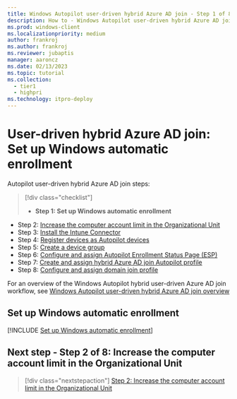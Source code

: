 ```yaml
---
title: Windows Autopilot user-driven hybrid Azure AD join - Step 1 of 8 - Set up Windows automatic enrollment
description: How to - Windows Autopilot user-driven hybrid Azure AD join - Step 1 of 8 - Set up Windows automatic enrollment.
ms.prod: windows-client
ms.localizationpriority: medium
author: frankroj
ms.author: frankroj
ms.reviewer: jubaptis
manager: aaroncz
ms.date: 02/13/2023
ms.topic: tutorial
ms.collection: 
  - tier1
  - highpri
ms.technology: itpro-deploy
---
```


# User-driven hybrid Azure AD join: Set up Windows automatic enrollment

Autopilot user-driven hybrid Azure AD join steps:
> [!div class="checklist"]
> - **Step 1: Set up Windows automatic enrollment**
- Step 2: [Increase the computer account limit in the Organizational Unit](hybrid-azure-ad-join-computer-account-limit.md)
- Step 3: [Install the Intune Connector](hybrid-azure-ad-join-intune-connector.md)
- Step 4: [Register devices as Autopilot devices](hybrid-azure-ad-join-register-device.md)
- Step 5: [Create a device group](hybrid-azure-ad-join-device-group.md)
- Step 6: [Configure and assign Autopilot Enrollment Status Page (ESP)](hybrid-azure-ad-join-esp.md)
- Step 7: [Create and assign hybrid Azure AD join Autopilot profile](hybrid-azure-ad-join-autopilot-profile.md)
- Step 8: [Configure and assign domain join profile](hybrid-azure-ad-join-domain-join-profile.md)

For an overview of the Windows Autopilot hybrid user-driven Azure AD join workflow, see [Windows Autopilot user-driven hybrid Azure AD join overview](hybrid-azure-ad-join-workflow.md)

## Set up Windows automatic enrollment

[!INCLUDE [Set up Windows automatic enrollment](../includes/windows-automatic-enrollment.md)]

## Next step - Step 2 of 8: Increase the computer account limit in the Organizational Unit

> [!div class="nextstepaction"]
> [Step 2: Increase the computer account limit in the Organizational Unit](hybrid-azure-ad-join-computer-account-limit.md)
